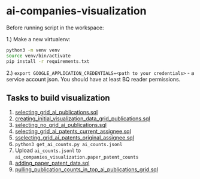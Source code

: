 # ai-companies-visualization

Before running script in the workspace:

1.) Make a new virtualenv:
 
 ```bash
python3 -m venv venv
source venv/bin/activate
pip install -r requirements.txt
```

2.) `export GOOGLE_APPLICATION_CREDENTIALS=<path to your credentials>` - a service account json.
You should have at least BQ reader permissions.

## Tasks to build visualization

1. [selecting_grid_ai_publications.sql](sql/selecting_grid_ai_publications.sql)
2. [creating_initial_visualization_data_grid_publications.sql](sql/creating_initial_visualization_data_grid_publications.sql)
3. [selecting_no_grid_ai_publications.sql](sql/selecting_no_grid_ai_publications.sql)
4. [selecting_grid_ai_patents_current_assignee.sql](sql/selecting_grid_ai_patents_current_assignee.sql)
5. [sselecting_grid_ai_patents_original_assignee.sql](sql/selecting_grid_ai_patents_original_assignee.sql)
6. `python3 get_ai_counts.py ai_counts.jsonl` 
7. Upload `ai_counts.jsonl` to `ai_companies_visualization.paper_patent_counts`
8. [adding_paper_patent_data.sql](sql/adding_paper_patent_data.sql)
9. [pulling_publication_counts_in_top_ai_publications_grid.sql](sql/pulling_publication_counts_in_top_ai_publications_grid.sql)
